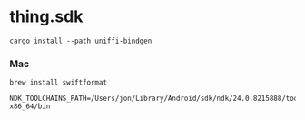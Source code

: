 # thing.sdk
```
cargo install --path uniffi-bindgen 
```
### Mac
```
brew install swiftformat
```

```
NDK_TOOLCHAINS_PATH=/Users/jon/Library/Android/sdk/ndk/24.0.8215888/toolchains/llvm/prebuilt/darwin-x86_64/bin
```